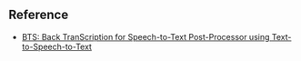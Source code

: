 ## Reference 

- [BTS: Back TranScription for Speech-to-Text Post-Processor using Text-to-Speech-to-Text](https://aclanthology.org/2021.wat-1.10.pdf)
